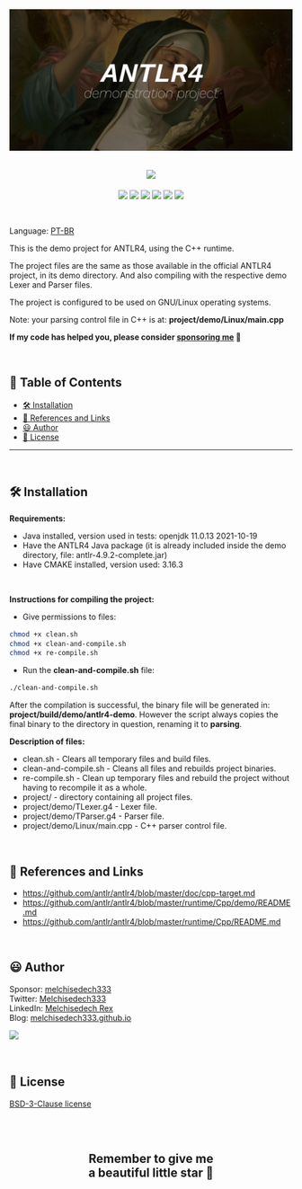 <div align='center'>

<img src="extras/images/banner-2.jpg?v=123" >

</div>

<br>

<p align="center">
    <a href="https://github.com/sponsors/melchisedech333"><img src="https://img.shields.io/badge/sponsor-30363D?style=for-the-badge&logo=GitHub-Sponsors&logoColor=#white" ></a>
    <br><br>
    <img src="https://badgen.net/badge/love level/7 of 10/purple" >
    <img src="https://img.shields.io/github/languages/count/melchisedech333/antlr4-demonstration-project?color=%23f34b7d" >
    <img src="https://img.shields.io/github/languages/top/melchisedech333/antlr4-demonstration-project?color=%23f34b7d" >
    <img src="https://img.shields.io/github/directory-file-count/melchisedech333/antlr4-demonstration-project" >
    <img src="https://img.shields.io/github/repo-size/melchisedech333/antlr4-demonstration-project" >
    <img src="https://img.shields.io/github/license/melchisedech333/antlr4-demonstration-project" >
</p>

<br>

Language: <a href="readme-pt.md">PT-BR</a>

This is the demo project for ANTLR4, using the C++ runtime.

The project files are the same as those available in the official ANTLR4 project, in its demo directory. And also compiling with the respective demo Lexer and Parser files.

The project is configured to be used on GNU/Linux operating systems.

Note: your parsing control file in C++ is at: <b>project/demo/Linux/main.cpp</b>

**If my code has helped you, please consider [sponsoring me](https://github.com/sponsors/melchisedech333) :blue_heart:** 

<br>

:bookmark_tabs: Table of Contents
-----
- [:hammer_and_wrench: Installation](#hammer_and_wrench-installation)
- [:link: References and Links](#link-references-and-links)
- [:smiley: Author](#smiley-author)
- [:scroll: License](#scroll-license)
-----

<br>

:hammer_and_wrench: Installation
---

<b>Requirements:</b>
- Java installed, version used in tests: openjdk 11.0.13 2021-10-19
- Have the ANTLR4 Java package (it is already included inside the demo directory, file: antlr-4.9.2-complete.jar)
- Have CMAKE installed, version used: 3.16.3

<br>

<b>Instructions for compiling the project:</b>
- Give permissions to files:
```bash
chmod +x clean.sh
chmod +x clean-and-compile.sh
chmod +x re-compile.sh
```
- Run the <b>clean-and-compile.sh</b> file:
```bash
./clean-and-compile.sh
```

After the compilation is successful, the binary file will be generated in: <b>project/build/demo/antlr4-demo</b>.
However the script always copies the final binary to the directory in question, renaming it to <b>parsing</b>.

<b>Description of files:</b>
- clean.sh - Clears all temporary files and build files.
- clean-and-compile.sh - Cleans all files and rebuilds project binaries.
- re-compile.sh - Clean up temporary files and rebuild the project without having to recompile it as a whole.
- project/ - directory containing all project files.
- project/demo/TLexer.g4 - Lexer file.
- project/demo/TParser.g4 - Parser file.
- project/demo/Linux/main.cpp - C++ parser control file.

<br>

:link: References and Links
---

- https://github.com/antlr/antlr4/blob/master/doc/cpp-target.md
- https://github.com/antlr/antlr4/blob/master/runtime/Cpp/demo/README.md
- https://github.com/antlr/antlr4/blob/master/runtime/Cpp/README.md

<br>

:smiley: Author
---

Sponsor: [melchisedech333](https://github.com/sponsors/melchisedech333)<br>
Twitter: [Melchisedech333](https://twitter.com/Melchisedech333)<br>
LinkedIn: [Melchisedech Rex](https://www.linkedin.com/in/melchisedech-rex-724152235/)<br>
Blog: [melchisedech333.github.io](https://melchisedech333.github.io/)<br>

<a href="https://github.com/melchisedech333" ><img src="https://github.com/melchisedech333.png?size=200" height="100" /></a>

<br>

:scroll: License
---

[ BSD-3-Clause license](./license)

<br><br>

<div align="center">

## Remember to give me <br> a beautiful little star :star_struck:

</div>


